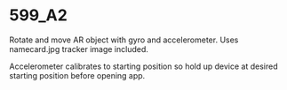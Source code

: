 # 599_A2

Rotate and move AR object with gyro and accelerometer.
Uses namecard.jpg tracker image included.

Accelerometer calibrates to starting position so hold up device at desired starting position before opening app.
